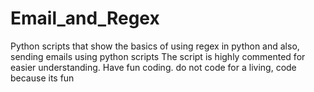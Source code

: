 # Email_and_Regex
Python scripts that show the basics of using regex in python and also, sending emails using python scripts
The script is highly commented for easier understanding.
Have fun coding. do not code for a living, code because its fun
